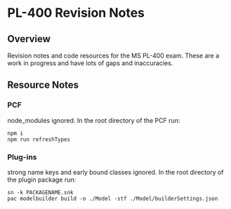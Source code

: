 # PL-400 Revision Notes

## Overview

Revision notes and code resources for the MS PL-400 exam. These
are a work in progress and have lots of gaps and inaccuracies.

## Resource Notes

### PCF

node_modules ignored. In the root directory of the PCF run:

```console
npm i
npm run refreshTypes
```

### Plug-ins

strong name keys and early bound classes ignored. In the root directory of the
plugin package run:

```console
sn -k PACKAGENAME.snk
pac modelbuilder build -o ./Model -stf ./Model/builderSettings.json
```
